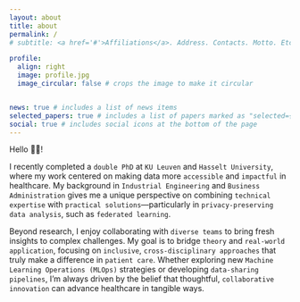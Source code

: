```yaml
---
layout: about
title: about
permalink: /
# subtitle: <a href='#'>Affiliations</a>. Address. Contacts. Motto. Etc.

profile:
  align: right
  image: profile.jpg
  image_circular: false # crops the image to make it circular


news: true # includes a list of news items
selected_papers: true # includes a list of papers marked as "selected={true}"
social: true # includes social icons at the bottom of the page
---
```


Hello 👋🏼!

I recently completed a `double PhD` at `KU Leuven` and `Hasselt University`, where my work centered on making data more `accessible` and `impactful` in healthcare. My background in `Industrial Engineering` and `Business Administration` gives me a unique perspective on combining `technical expertise` with `practical solutions`—particularly in `privacy-preserving data analysis`, such as `federated learning`.

Beyond research, I enjoy collaborating with `diverse teams` to bring fresh insights to complex challenges. My goal is to bridge `theory` and `real-world application`, focusing on `inclusive`, `cross-disciplinary approaches` that truly make a difference in `patient care`. Whether exploring new `Machine Learning Operations (MLOps)` strategies or developing `data-sharing pipelines`, I’m always driven by the belief that thoughtful, `collaborative innovation` can advance healthcare in tangible ways.